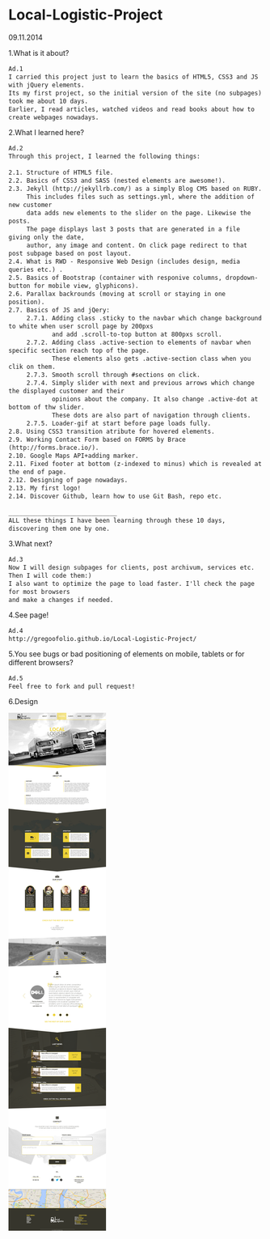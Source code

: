 Local-Logistic-Project
======================
09.11.2014

1.What is it about?

    Ad.1 
    I carried this project just to learn the basics of HTML5, CSS3 and JS with jQuery elements. 
	Its my first project, so the initial version of the site (no subpages) took me about 10 days.
	Earlier, I read articles, watched videos and read books about how to create webpages nowadays.

2.What I learned here?
  
    Ad.2 
    Through this project, I learned the following things:
  	
  	2.1. Structure of HTML5 file.
  	2.2. Basics of CSS3 and SASS (nested elements are awesome!).
  	2.3. Jekyll (http://jekyllrb.com/) as a simply Blog CMS based on RUBY. 
         This includes files such as settings.yml, where the addition of new customer 
         data adds new elements to the slider on the page. Likewise the posts. 
         The page displays last 3 posts that are generated in a file giving only the date,
         author, any image and content. On click page redirect to that post subpage based on post layout.
  	2.4. What is RWD - Responsive Web Design (includes design, media queries etc.) .
  	2.5. Basics of Bootstrap (container with responive columns, dropdown-button for mobile view, glyphicons).
  	2.6. Parallax backrounds (moving at scroll or staying in one position).
  	2.7. Basics of JS and jQery:
  	     2.7.1. Adding class .sticky to the navbar which change background to white when user scroll page by 200pxs
  	            and add .scroll-to-top button at 800pxs scroll.
  	     2.7.2. Adding class .active-section to elements of navbar when specific section reach top of the page.
  	            These elements also gets .active-section class when you clik on them.
  	     2.7.3. Smooth scroll through #sections on click.
  	     2.7.4. Simply slider with next and previous arrows which change the displayed customer and their
  	            opinions about the company. It also change .active-dot at bottom of thw slider. 
  	            These dots are also part of navigation through clients.
  	     2.7.5. Loader-gif at start before page loads fully.
  	2.8. Using CSS3 transition atribute for hovered elements.
  	2.9. Working Contact Form based on FORMS by Brace (http://forms.brace.io/).
  	2.10. Google Maps API+adding marker.
  	2.11. Fixed footer at bottom (z-indexed to minus) which is revealed at the end of page.
  	2.12. Designing of page nowadays.
  	2.13. My first logo!
  	2.14. Discover Github, learn how to use Git Bash, repo etc.
  	
  	______________________________
  	ALL these things I have been learning through these 10 days, discovering them one by one.

3.What next?

    Ad.3 
    Now I will design subpages for clients, post archivum, services etc. Then I will code them:)
    I also want to optimize the page to load faster. I'll check the page for most browsers 
    and make a changes if needed.

4.See page!
    
    Ad.4
    http://gregoofolio.github.io/Local-Logistic-Project/

5.You see bugs or bad positioning of elements on mobile, tablets or for different browsers?

    Ad.5
    Feel free to fork and pull request!

6.Design

![Design](/design.png)
